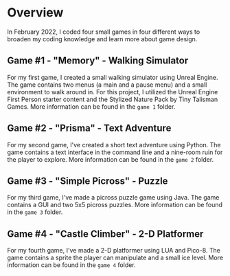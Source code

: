 # Overview
In February 2022, I coded four small games in four different ways to broaden my coding knowledge and learn more about game design.

## Game #1 - "Memory" - Walking Simulator
For my first game, I created a small walking simulator using Unreal Engine. The game contains two menus (a main and a pause menu) and a small environment to walk around in. For this project, I utilized the Unreal Engine First Person starter content and the Stylized Nature Pack by Tiny Talisman Games. More information can be found in the `game 1` folder.

## Game #2 - "Prisma" - Text Adventure
For my second game, I've created a short text adventure using Python. The game contains a text interface in the command line and a nine-room ruin for the player to explore. More information can be found in the `game 2` folder.

## Game #3 - "Simple Picross" - Puzzle
For my third game, I've made a picross puzzle game using Java. The game contains a GUI and two 5x5 picross puzzles. More information can be found in the `game 3` folder.

## Game #4 - "Castle Climber" - 2-D Platformer
For my fourth game, I've made a 2-D platformer using LUA and Pico-8. The game contains a sprite the player can manipulate and a small ice level. More information can be found in the `game 4` folder. 
